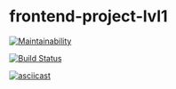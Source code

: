 # frontend-project-lvl1
[![Maintainability](https://api.codeclimate.com/v1/badges/a99a88d28ad37a79dbf6/maintainability)](https://codeclimate.com/github/codeclimate/codeclimate/maintainability)

[![Build Status](https://travis-ci.org/Timofey92/frontend-project-lvl1.svg?branch=master)](https://travis-ci.org/Timofey92/frontend-project-lvl1)

[![asciicast](https://asciinema.org/a/l9LBHs3OfLXgpvdoUPy43QLwF.svg)](https://asciinema.org/a/l9LBHs3OfLXgpvdoUPy43QLwF)